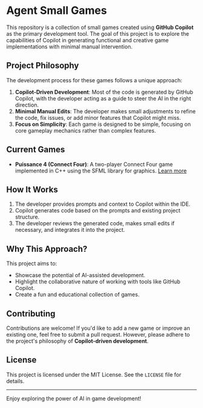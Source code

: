 # Agent Small Games

This repository is a collection of small games created using **GitHub Copilot** as the primary development tool. The goal of this project is to explore the capabilities of Copilot in generating functional and creative game implementations with minimal manual intervention.

## Project Philosophy

The development process for these games follows a unique approach:

1. **Copilot-Driven Development**: Most of the code is generated by GitHub Copilot, with the developer acting as a guide to steer the AI in the right direction.
2. **Minimal Manual Edits**: The developer makes small adjustments to refine the code, fix issues, or add minor features that Copilot might miss.
3. **Focus on Simplicity**: Each game is designed to be simple, focusing on core gameplay mechanics rather than complex features.

## Current Games

- **Puissance 4 (Connect Four)**: A two-player Connect Four game implemented in C++ using the SFML library for graphics. [Learn more](puissance4/README.md)

## How It Works

1. The developer provides prompts and context to Copilot within the IDE.
2. Copilot generates code based on the prompts and existing project structure.
3. The developer reviews the generated code, makes small edits if necessary, and integrates it into the project.

## Why This Approach?

This project aims to:

- Showcase the potential of AI-assisted development.
- Highlight the collaborative nature of working with tools like GitHub Copilot.
- Create a fun and educational collection of games.

## Contributing

Contributions are welcome! If you'd like to add a new game or improve an existing one, feel free to submit a pull request. However, please adhere to the project's philosophy of **Copilot-driven development**.

## License

This project is licensed under the MIT License. See the `LICENSE` file for details.

---
Enjoy exploring the power of AI in game development!
